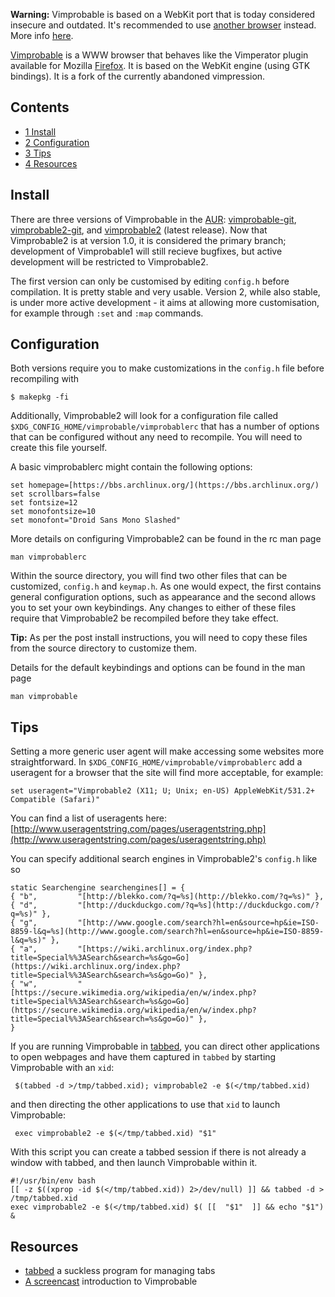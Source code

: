 **Warning:** Vimprobable is based on a WebKit port that is today considered insecure and outdated. It's recommended to use [another browser](/index.php/List_of_applications/Internet#Web_browsers "List of applications/Internet") instead. More info [here](https://blogs.gnome.org/mcatanzaro/2016/02/01/on-webkit-security-updates/).

[Vimprobable](http://www.vimprobable.org/) is a WWW browser that behaves like the Vimperator plugin available for Mozilla [Firefox](/index.php/Firefox "Firefox"). It is based on the WebKit engine (using GTK bindings). It is a fork of the currently abandoned vimpression.

## Contents

*   [1 Install](#Install)
*   [2 Configuration](#Configuration)
*   [3 Tips](#Tips)
*   [4 Resources](#Resources)

## Install

There are three versions of Vimprobable in the [AUR](/index.php/AUR "AUR"): [vimprobable-git](https://aur.archlinux.org/packages/vimprobable-git/), [vimprobable2-git](https://aur.archlinux.org/packages/vimprobable2-git/), and [vimprobable2](https://aur.archlinux.org/packages/vimprobable2/) (latest release). Now that Vimprobable2 is at version 1.0, it is considered the primary branch; development of Vimprobable1 will still recieve bugfixes, but active development will be restricted to Vimprobable2\.

The first version can only be customised by editing `config.h` before compilation. It is pretty stable and very usable. Version 2, while also stable, is under more active development - it aims at allowing more customisation, for example through `:set` and `:map` commands.

## Configuration

Both versions require you to make customizations in the `config.h` file before recompiling with

```
$ makepkg -fi

```

Additionally, Vimprobable2 will look for a configuration file called `$XDG_CONFIG_HOME/vimprobable/vimprobablerc` that has a number of options that can be configured without any need to recompile. You will need to create this file yourself.

A basic vimprobablerc might contain the following options:

```
set homepage=[https://bbs.archlinux.org/](https://bbs.archlinux.org/)
set scrollbars=false
set fontsize=12
set monofontsize=10
set monofont="Droid Sans Mono Slashed"

```

More details on configuring Vimprobable2 can be found in the rc man page

```
man vimprobablerc

```

Within the source directory, you will find two other files that can be customized, `config.h` and `keymap.h`. As one would expect, the first contains general configuration options, such as appearance and the second allows you to set your own keybindings. Any changes to either of these files require that Vimprobable2 be recompiled before they take effect.

**Tip:** As per the post install instructions, you will need to copy these files from the source directory to customize them.

Details for the default keybindings and options can be found in the man page

```
man vimprobable

```

## Tips

Setting a more generic user agent will make accessing some websites more straightforward. In `$XDG_CONFIG_HOME/vimprobable/vimprobablerc` add a useragent for a browser that the site will find more acceptable, for example:

```
set useragent="Vimprobable2 (X11; U; Unix; en-US) AppleWebKit/531.2+ Compatible (Safari)"

```

You can find a list of useragents here: [http://www.useragentstring.com/pages/useragentstring.php](http://www.useragentstring.com/pages/useragentstring.php)

You can specify additional search engines in Vimprobable2's `config.h` like so

```
static Searchengine searchengines[] = {
{ "b",         "[http://blekko.com/?q=%s](http://blekko.com/?q=%s)" },
{ "d",         "[http://duckduckgo.com/?q=%s](http://duckduckgo.com/?q=%s)" },
{ "g",         "[http://www.google.com/search?hl=en&source=hp&ie=ISO-8859-l&q=%s](http://www.google.com/search?hl=en&source=hp&ie=ISO-8859-l&q=%s)" },
{ "a",         "[https://wiki.archlinux.org/index.php?title=Special%%3ASearch&search=%s&go=Go](https://wiki.archlinux.org/index.php?title=Special%%3ASearch&search=%s&go=Go)" },
{ "w",         "[https://secure.wikimedia.org/wikipedia/en/w/index.php?title=Special%%3ASearch&search=%s&go=Go](https://secure.wikimedia.org/wikipedia/en/w/index.php?title=Special%%3ASearch&search=%s&go=Go)" },
}

```

If you are running Vimprobable in [tabbed](https://tools.suckless.org/tabbed/), you can direct other applications to open webpages and have them captured in `tabbed` by starting Vimprobable with an `xid`:

```
 $(tabbed -d >/tmp/tabbed.xid); vimprobable2 -e $(</tmp/tabbed.xid)

```

and then directing the other applications to use that `xid` to launch Vimprobable:

```
 exec vimprobable2 -e $(</tmp/tabbed.xid) "$1"

```

With this script you can create a tabbed session if there is not already a window with tabbed, and then launch Vimprobable within it.

```
#!/usr/bin/env bash
[[ -z $((xprop -id $(</tmp/tabbed.xid)) 2>/dev/null) ]] && tabbed -d > /tmp/tabbed.xid 
exec vimprobable2 -e $(</tmp/tabbed.xid) $( [[  "$1"  ]] && echo "$1") &

```

## Resources

*   [tabbed](https://tools.suckless.org/tabbed/) a suckless program for managing tabs
*   [A screencast](https://vimeo.com/53829053) introduction to Vimprobable